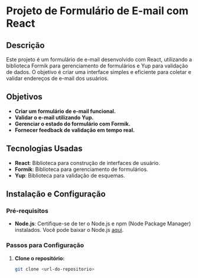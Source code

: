 # Projeto de Formulário de E-mail com React

## Descrição

Este projeto é um formulário de e-mail desenvolvido com React, utilizando a biblioteca Formik para gerenciamento de formulários e Yup para validação de dados. O objetivo é criar uma interface simples e eficiente para coletar e validar endereços de e-mail dos usuários.

## Objetivos

- **Criar um formulário de e-mail funcional.**
- **Validar o e-mail utilizando Yup.**
- **Gerenciar o estado do formulário com Formik.**
- **Fornecer feedback de validação em tempo real.**

## Tecnologias Usadas

- **React**: Biblioteca para construção de interfaces de usuário.
- **Formik**: Biblioteca para gerenciamento de formulários.
- **Yup**: Biblioteca para validação de esquemas.

## Instalação e Configuração

### Pré-requisitos

- **Node.js**: Certifique-se de ter o Node.js e npm (Node Package Manager) instalados. Você pode baixar o Node.js [aqui](https://nodejs.org/).

### Passos para Configuração

1. **Clone o repositório:**

   ```bash
   git clone <url-do-repositorio>
